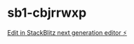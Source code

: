 # sb1-cbjrrwxp

[Edit in StackBlitz next generation editor ⚡️](https://stackblitz.com/~/github.com/negrytto/sb1-cbjrrwxp)